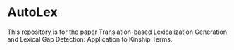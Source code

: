 # AutoLex
This repository is for the paper Translation-based Lexicalization Generation and Lexical Gap Detection: Application to Kinship Terms.
